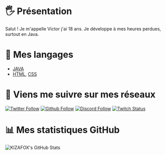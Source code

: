 # 🖐 Présentation
Salut ! Je m'appelle Victor j'ai 18 ans. Je développe à mes heures perdues, surtout en Java.

# 💪 Mes langages

- [JAVA](https://docs.oracle.com/javase/8/docs/api/)
- [HTML](https://developer.mozilla.org/fr/docs/Web/HTML), [CSS](https://developer.mozilla.org/fr/docs/Web/CSS)

# 🔗 Viens me suivre sur mes réseaux

[![Twitter Follow](https://img.shields.io/twitter/follow/kizafox?color=%231DA1F2&label=Twitter&logo=Twitter&style=for-the-badge)](https://twitter.com/hakkaofdev)
[![Github Follow](https://img.shields.io/github/followers/KIZAFOX?color=000000&label=My%20Github&logo=Github&style=for-the-badge)](https://github.com/KIZAFOX)
[![Discord Follow](https://img.shields.io/static/v1?label=Discord&message=KIZAFOX%233333&color=7289DA&logo=Discord&style=for-the-badge)]()
[![Twitch Status](https://img.shields.io/twitch/status/ic_kizafox?color=purple&logo=twitch&style=for-the-badge)](https://www.twitch.tv/ic_kizafox)

# 📊 Mes statistiques GitHub

![KIZAFOX's GitHub Stats](https://github-readme-stats.vercel.app/api?username=KIZAFOX&theme=dark&show_icons=true)
